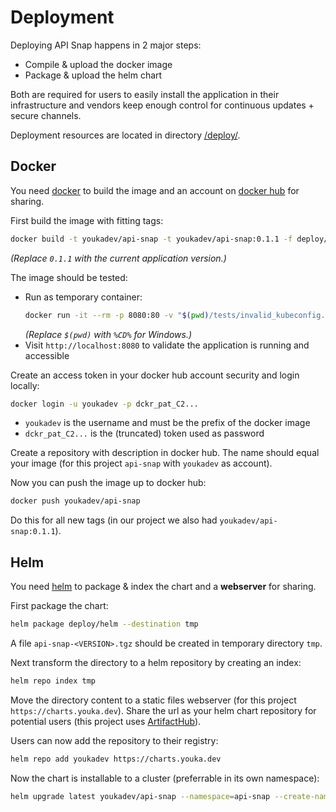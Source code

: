 # Deployment
Deploying API Snap happens in 2 major steps:

* Compile & upload the docker image
* Package & upload the helm chart

Both are required for users to easily install the application in their infrastructure and vendors keep enough control for continuous updates + secure channels.

Deployment resources are located in directory [/deploy/](../deploy/).

## Docker
You need [docker](https://www.docker.com/get-started/) to build the image and an account on [docker hub](https://hub.docker.com/) for sharing.

First build the image with fitting tags:
```sh
docker build -t youkadev/api-snap -t youkadev/api-snap:0.1.1 -f deploy/Dockerfile .
```
_(Replace `0.1.1` with the current application version.)_

The image should be tested:
* Run as temporary container:
  ```sh
  docker run -it --rm -p 8080:80 -v "$(pwd)/tests/invalid_kubeconfig.yml:/api-snap/kubeconfig.yml" -e KUBECONFIG=/api-snap/kubeconfig.yml --name api-snap youkadev/api-snap
  ```
  _(Replace `$(pwd)` with `%CD%` for Windows.)_
* Visit `http://localhost:8080` to validate the application is running and accessible

Create an access token in your docker hub account security and login locally:
```sh
docker login -u youkadev -p dckr_pat_C2...
```
* `youkadev` is the username and must be the prefix of the docker image
* `dckr_pat_C2...` is the (truncated) token used as password

Create a repository with description in docker hub. The name should equal your image (for this project `api-snap` with `youkadev` as account).

Now you can push the image up to docker hub:
```sh
docker push youkadev/api-snap
```
Do this for all new tags (in our project we also had `youkadev/api-snap:0.1.1`).

## Helm
You need [helm](https://helm.sh/) to package & index the chart and a **webserver** for sharing.

First package the chart:
```sh
helm package deploy/helm --destination tmp
```
A file `api-snap-<VERSION>.tgz` should be created in temporary directory `tmp`.

Next transform the directory to a helm repository by creating an index:
```sh
helm repo index tmp
```

Move the directory content to a static files webserver (for this project `https://charts.youka.dev`). Share the url as your helm chart repository for potential users (this project uses [ArtifactHub](https://artifacthub.io/)).

Users can now add the repository to their registry:
```sh
helm repo add youkadev https://charts.youka.dev
```

Now the chart is installable to a cluster (preferrable in its own namespace):
```sh
helm upgrade latest youkadev/api-snap --namespace=api-snap --create-namespace --install --atomic
```
